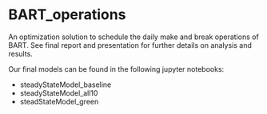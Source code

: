 # BART_operations
An optimization solution to schedule the daily make and break operations of BART. See final report and presentation for further details on analysis and results. 

Our final models can be found in the following jupyter notebooks:
- steadyStateModel_baseline
- steadyStateModel_all10
- steadStateModel_green
